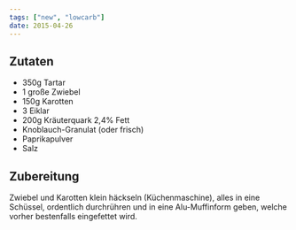 ```yaml
---
tags: ["new", "lowcarb"]
date: 2015-04-26
---
```



## Zutaten
- 350g Tartar
- 1 große Zwiebel
- 150g Karotten
- 3 Eiklar
- 200g Kräuterquark 2,4% Fett
- Knoblauch-Granulat (oder frisch)
- Paprikapulver
- Salz

## Zubereitung
Zwiebel und Karotten klein häckseln (Küchenmaschine), alles in eine Schüssel, ordentlich durchrühren und in eine Alu-Muffinform geben, welche vorher bestenfalls eingefettet wird.
